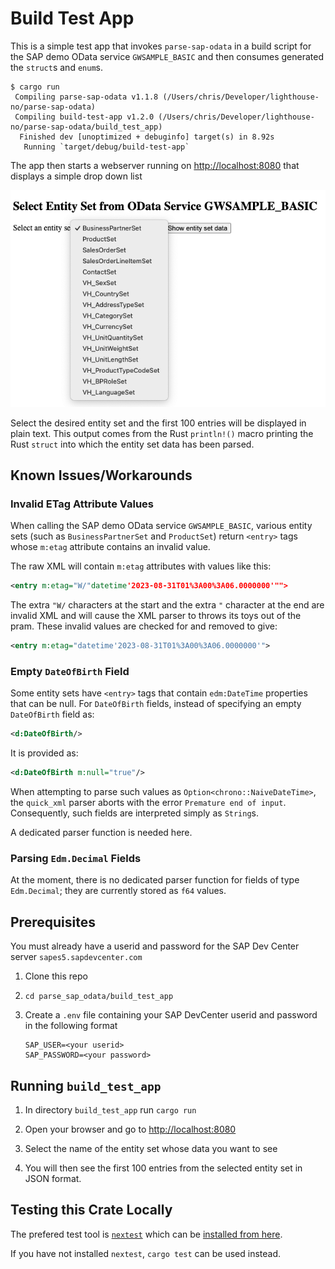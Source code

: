 # Build Test App

This is a simple test app that invokes `parse-sap-odata` in a build script for the SAP demo OData service `GWSAMPLE_BASIC` and then consumes generated the `struct`s and `enum`s.

```shell
$ cargo run
 Compiling parse-sap-odata v1.1.8 (/Users/chris/Developer/lighthouse-no/parse-sap-odata)
 Compiling build-test-app v1.2.0 (/Users/chris/Developer/lighthouse-no/parse-sap-odata/build_test_app)
  Finished dev [unoptimized + debuginfo] target(s) in 8.92s
   Running `target/debug/build-test-app`
```

The app then starts a webserver running on <http://localhost:8080> that displays a simple drop down list

![Start screen](../img/start_screen.png)

Select the desired entity set and the first 100 entries will be displayed in plain text.
This output comes from the Rust `println!()` macro printing the Rust `struct` into which the entity set data has been parsed.

## Known Issues/Workarounds

### Invalid ETag Attribute Values

When calling the SAP demo OData service `GWSAMPLE_BASIC`, various entity sets (such as `BusinessPartnerSet` and `ProductSet`) return `<entry>` tags whose `m:etag` attribute contains an invalid value.

The raw XML will contain `m:etag` attributes with values like this:

```xml
<entry m:etag="W/"datetime'2023-08-31T01%3A00%3A06.0000000'"">
```

The extra `"W/` characters at the start and the extra `"` character at the end are invalid XML and will cause the XML parser to throws its toys out of the pram.
These invalid values are checked for and removed to give:

```xml
<entry m:etag="datetime'2023-08-31T01%3A00%3A06.0000000'">
```

### Empty `DateOfBirth` Field

Some entity sets have `<entry>` tags that contain `edm:DateTime` properties that can be null.
For `DateOfBirth` fields, instead of specifying an empty `DateOfBirth` field as:

```xml
<d:DateOfBirth/>
```

It is provided as:

```xml
<d:DateOfBirth m:null="true"/>
```

When attempting to parse such values as `Option<chrono::NaiveDateTime>`, the `quick_xml` parser aborts with the error `Premature end of input`.
Consequently, such fields are interpreted simply as `String`s.

A dedicated parser function is needed here.

### Parsing `Edm.Decimal` Fields

At the moment, there is no dedicated parser function for fields of type `Edm.Decimal`; they are currently stored as `f64` values.

## Prerequisites

You must already have a userid and password for the SAP Dev Center server `sapes5.sapdevcenter.com`

1. Clone this repo
1. `cd parse_sap_odata/build_test_app`
1. Create a `.env` file containing your SAP DevCenter userid and password in the following format

   ```
   SAP_USER=<your userid>
   SAP_PASSWORD=<your password>
   ```

## Running `build_test_app`

1. In directory `build_test_app` run `cargo run`
1. Open your browser and go to <http://localhost:8080>
1. Select the name of the entity set whose data you want to see

1. You will then see the first 100 entries from the selected entity set in JSON format.

## Testing this Crate Locally

The prefered test tool is [`nextest`](https://crates.io/crates/cargo-nextest) which can be [installed from here](https://nexte.st/).

If you have not installed `nextest`, `cargo test` can be used instead.
